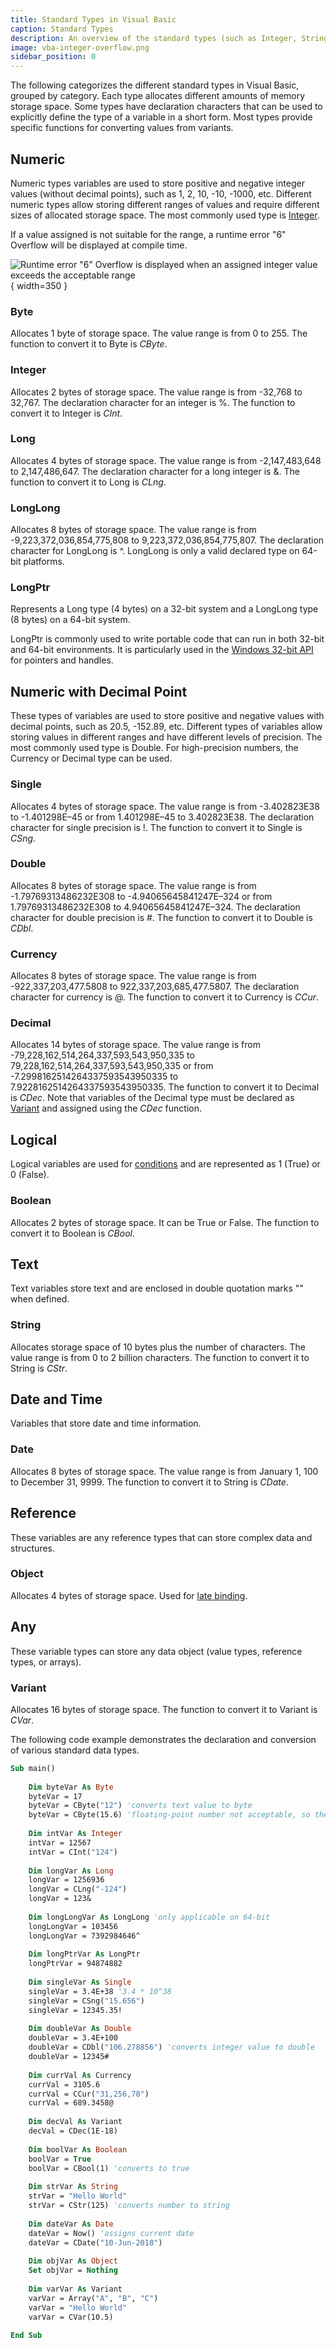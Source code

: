 ```yaml
---
title: Standard Types in Visual Basic
caption: Standard Types
description: An overview of the standard types (such as Integer, String, Double, Object, etc.) in Visual Basic
image: vba-integer-overflow.png
sidebar_position: 0
---
```

The following categorizes the different standard types in Visual Basic, grouped by category. Each type allocates different amounts of memory storage space. Some types have declaration characters that can be used to explicitly define the type of a variable in a short form. Most types provide specific functions for converting values from variants.

## Numeric

Numeric types variables are used to store positive and negative integer values (without decimal points), such as 1, 2, 10, -10, -1000, etc. Different numeric types allow storing different ranges of values and require different sizes of allocated storage space. The most commonly used type is [Integer](#integer).

If a value assigned is not suitable for the range, a runtime error "6" Overflow will be displayed at compile time.

![Runtime error "6" Overflow is displayed when an assigned integer value exceeds the acceptable range](vba-integer-overflow.png){ width=350 }

### Byte
Allocates 1 byte of storage space. The value range is from 0 to 255. The function to convert it to Byte is *CByte*.

### Integer
Allocates 2 bytes of storage space. The value range is from -32,768 to 32,767. The declaration character for an integer is %. The function to convert it to Integer is *CInt*.

### Long
Allocates 4 bytes of storage space. The value range is from -2,147,483,648 to 2,147,486,647. The declaration character for a long integer is &. The function to convert it to Long is *CLng*.

### LongLong
Allocates 8 bytes of storage space. The value range is from -9,223,372,036,854,775,808 to 9,223,372,036,854,775,807. The declaration character for LongLong is ^. LongLong is only a valid declared type on 64-bit platforms.

### LongPtr
Represents a Long type (4 bytes) on a 32-bit system and a LongLong type (8 bytes) on a 64-bit system.

LongPtr is commonly used to write portable code that can run in both 32-bit and 64-bit environments. It is particularly used in the [Windows 32-bit API](/docs/codestack/visual-basic/windows-api) for pointers and handles.

## Numeric with Decimal Point
These types of variables are used to store positive and negative values with decimal points, such as 20.5, -152.89, etc. Different types of variables allow storing values in different ranges and have different levels of precision. The most commonly used type is Double. For high-precision numbers, the Currency or Decimal type can be used.

### Single
Allocates 4 bytes of storage space. The value range is from -3.402823E38 to -1.401298E–45 or from 1.401298E–45 to 3.402823E38. The declaration character for single precision is !. The function to convert it to Single is *CSng*.

### Double
Allocates 8 bytes of storage space. The value range is from -1.79769313486232E308 to -4.94065645841247E–324 or from 1.79769313486232E308 to 4.94065645841247E–324. The declaration character for double precision is #. The function to convert it to Double is *CDbl*.

### Currency
Allocates 8 bytes of storage space. The value range is from -922,337,203,477.5808 to 922,337,203,685,477.5807. The declaration character for currency is @. The function to convert it to Currency is *CCur*.

### Decimal
Allocates 14 bytes of storage space. The value range is from -79,228,162,514,264,337,593,543,950,335 to 79,228,162,514,264,337,593,543,950,335 or from -7.2998162514264337593543950335 to 7.9228162514264337593543950335. The function to convert it to Decimal is *CDec*. Note that variables of the Decimal type must be declared as [Variant](/docs/codestack/visual-basic/variables/standard-types#variant) and assigned using the *CDec* function.

## Logical
Logical variables are used for [conditions](/docs/codestack/visual-basic/conditions) and are represented as 1 (True) or 0 (False).

### Boolean
Allocates 2 bytes of storage space. It can be True or False. The function to convert it to Boolean is *CBool*.

## Text
Text variables store text and are enclosed in double quotation marks "" when defined.

### String
Allocates storage space of 10 bytes plus the number of characters. The value range is from 0 to 2 billion characters. The function to convert it to String is *CStr*.

## Date and Time
Variables that store date and time information.

### Date
Allocates 8 bytes of storage space. The value range is from January 1, 100 to December 31, 9999. The function to convert it to String is *CDate*.

## Reference
These variables are any reference types that can store complex data and structures.

### Object
Allocates 4 bytes of storage space. Used for [late binding](/docs/codestack/visual-basic/variables/declaration#early-binding-and-late-binding).

## Any
These variable types can store any data object (value types, reference types, or arrays).

### Variant
Allocates 16 bytes of storage space. The function to convert it to Variant is *CVar*.

The following code example demonstrates the declaration and conversion of various standard data types.

~~~ vb
Sub main()
    
    Dim byteVar As Byte
    byteVar = 17
    byteVar = CByte("12") 'converts text value to byte
    byteVar = CByte(15.6) 'floating-point number not acceptable, so the value will be rounded to 16
    
    Dim intVar As Integer
    intVar = 12567
    intVar = CInt("124")
    
    Dim longVar As Long
    longVar = 1256936
    longVar = CLng("-124")
    longVar = 123&
    
    Dim longLongVar As LongLong 'only applicable on 64-bit
    longLongVar = 103456
    longLongVar = 7392984646^
    
    Dim longPtrVar As LongPtr
    longPtrVar = 94874882
    
    Dim singleVar As Single
    singleVar = 3.4E+38 '3.4 * 10^38
    singleVar = CSng("15.656")
    singleVar = 12345.35!
    
    Dim doubleVar As Double
    doubleVar = 3.4E+100
    doubleVar = CDbl("106.278856") 'converts integer value to double
    doubleVar = 12345# 
    
    Dim currVal As Currency
    currVal = 3105.6
    currVal = CCur("31,256,78")
    currVal = 689.3458@
    
    Dim decVal As Variant
    decVal = CDec(1E-18)
    
    Dim boolVar As Boolean
    boolVar = True
    boolVar = CBool(1) 'converts to true
    
    Dim strVar As String
    strVar = "Hello World"
    strVar = CStr(125) 'converts number to string
    
    Dim dateVar As Date
    dateVar = Now() 'assigns current date
    dateVar = CDate("10-Jun-2018")
    
    Dim objVar As Object
    Set objVar = Nothing
    
    Dim varVar As Variant
    varVar = Array("A", "B", "C")
    varVar = "Hello World"
    varVar = CVar(10.5)
    
End Sub

~~~